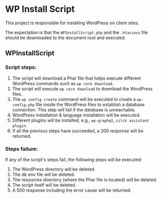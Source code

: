 # WP Install Script

This project is responsible for installing WordPress on client sites.

The expectation is that the `WPInstallScript.php` and the `.htaccess` file should be downloaded to the document root and executed.

## WPInstallScript

### Script steps:

1) The script will download a Phar file that helps execute different WordPress commands such as `wp core download`.
2) The script will execute `wp core download` to download the WordPress files.
3) The `wp config create` command will be executed to create a `wp-config.php` file inside the WordPress files to establish a database connection. This step will fail if the database is unreachable.
4) WordPress installation & language installation will be executed.
5) Different plugins will be installed, e.g., `wp-graphql`, `zilch assistant plugin`.
6) If all the previous steps have succeeded, a 200 response will be returned.

### Steps failure:

If any of the script's steps fail, the following steps will be executed:

1) The WordPress directory will be deleted.
2) The db env file will be deleted.
3) The resources directory (where the Phar file is located) will be deleted.
4) The script itself will be deleted.
5) A 500 response including the error cause will be returned.
